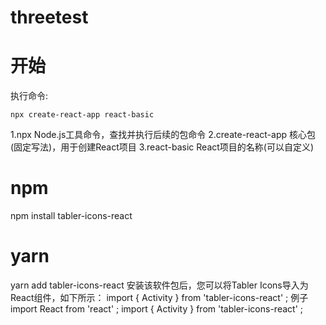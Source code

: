 # threetest
# 开始
执行命令:
``` 
npx create-react-app react-basic
```
1.npx Node.js工具命令，查找并执行后续的包命令
2.create-react-app 核心包(固定写法)，用于创建React项目
3.react-basic React项目的名称(可以自定义)
# npm
npm install tabler-icons-react
# yarn
yarn add tabler-icons-react
安装该软件包后，您可以将Tabler Icons导入为React组件，如下所示：
import { Activity } from 'tabler-icons-react' ;
例子
import React from 'react' ;
import { Activity } from 'tabler-icons-react' ;